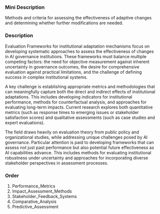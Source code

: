 ### Mini Description

Methods and criteria for assessing the effectiveness of adaptive changes and determining whether further modifications are needed.

### Description

Evaluation Frameworks for institutional adaptation mechanisms focus on developing systematic approaches to assess the effectiveness of changes in AI governance institutions. These frameworks must balance multiple competing factors: the need for objective measurement against inherent uncertainty in governance outcomes, the desire for comprehensive evaluation against practical limitations, and the challenge of defining success in complex institutional systems.

A key challenge is establishing appropriate metrics and methodologies that can meaningfully capture both the direct and indirect effects of institutional adaptations. This includes developing indicators for institutional performance, methods for counterfactual analysis, and approaches for evaluating long-term impacts. Current research explores both quantitative metrics (such as response times to emerging issues or stakeholder satisfaction scores) and qualitative assessments (such as case studies and expert evaluations).

The field draws heavily on evaluation theory from public policy and organizational studies, while addressing unique challenges posed by AI governance. Particular attention is paid to developing frameworks that can assess not just past performance but also potential future effectiveness as AI capabilities advance. This includes methods for evaluating institutional robustness under uncertainty and approaches for incorporating diverse stakeholder perspectives in assessment processes.

### Order

1. Performance_Metrics
2. Impact_Assessment_Methods
3. Stakeholder_Feedback_Systems
4. Comparative_Analysis
5. Predictive_Assessment

